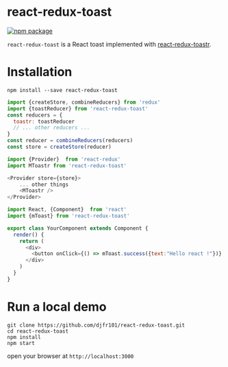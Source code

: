 # react-redux-toast

[![npm package][npm-badge]][npm]

`react-redux-toast` is a React toast implemented with [react-redux-toastr](https://github.com/diegoddox/react-redux-toastr).

# Installation

`npm install --save react-redux-toast`

```javascript
import {createStore, combineReducers} from 'redux'
import {toastReducer} from 'react-redux-toast'
const reducers = {
  toastr: toastReducer
  // ... other reducers ...
}
const reducer = combineReducers(reducers)
const store = createStore(reducer)
```

```javascript
import {Provider}  from 'react-redux'
import MToastr from 'react-redux-toast'

<Provider store={store}>
    ... other things
    <MToastr />
</Provider>
```

```javascript
import React, {Component}  from 'react'
import {mToast} from 'react-redux-toast'

export class YourComponent extends Component {
  render() {
    return (
      <div>
        <button onClick={() => mToast.success({text:"Hello react !"})} type="button">Toast</button>
      </div>
    )
  }
}
```

# Run a local demo
```
git clone https://github.com/djfr101/react-redux-toast.git
cd react-redux-toast
npm install
npm start
```
open your browser at `http://localhost:3000`

[npm-badge]: https://img.shields.io/npm/v/npm-package.png?style=flat-square
[npm]: https://www.npmjs.org/package/npm-package
